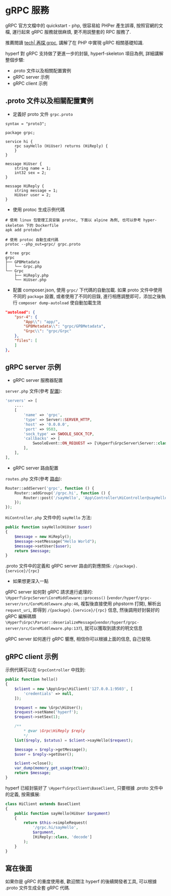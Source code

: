 # gRPC 服務

gRPC 官方文檔中的 quickstart - php, 很容易給 PHPer 產生誤導, 按照官網的文檔, 運行起來 gRPC 服務就很麻煩, 更不用説整套的 RPC 服務了.

推薦閲讀 [tech| 再探 grpc](https://www.jianshu.com/p/f3221df39e6f), 講解了在 PHP 中實現 gRPC 相關基礎知識.

hyperf 對 gRPC 支持做了更進一步的封裝, hyperf-skeleton 項目為例, 詳細講解整個步驟:

- .proto 文件以及相關配置實例
- gRPC server 示例
- gRPC client 示例

## .proto 文件以及相關配置實例

- 定義好 proto 文件 `grpc.proto`

```proto3
syntax = "proto3";

package grpc;

service hi {
    rpc sayHello (HiUser) returns (HiReply) {
    }
}

message HiUser {
    string name = 1;
    int32 sex = 2;
}

message HiReply {
    string message = 1;
    HiUser user = 2;
}
```

- 使用 protoc 生成示例代碼

```
# 使用 linux 包管理工具安裝 protoc, 下面以 alpine 為例, 也可以參考 hyper-skeleton 下的 Dockerfile
apk add protobuf

# 使用 protoc 自動生成代碼
protoc --php_out=grpc/ grpc.proto

# tree grpc
grpc
├── GPBMetadata
│   └── Grpc.php
└── Grpc
    ├── HiReply.php
    └── HiUser.php
```

- 配置 composer.json, 使用 `grpc/` 下代碼的自動加載. 如果 proto 文件中使用不同的 `package` 設置, 或者使用了不同的目錄, 進行相應調整即可，添加之後執行 `composer dump-autoload` 使自動加載生效

```json
"autoload": {
    "psr-4": {
        "App\\": "app/",
        "GPBMetadata\\": "grpc/GPBMetadata",
        "Grpc\\": "grpc/Grpc"
    },
    "files": [
    ]
},
```

## gRPC server 示例

- gRPC server 服務器配置

`server.php` 文件(參考 [配置](zh/config.md)):

```php
'servers' => [
    ....
    [
        'name' => 'grpc',
        'type' => Server::SERVER_HTTP,
        'host' => '0.0.0.0',
        'port' => 9503,
        'sock_type' => SWOOLE_SOCK_TCP,
        'callbacks' => [
            SwooleEvent::ON_REQUEST => [\Hyperf\GrpcServer\Server::class, 'onRequest'],
        ],
    ],
],
```

- gRPC server 路由配置

`routes.php` 文件(參考 [路由](zh/router.md)):

```php
Router::addServer('grpc', function () {
    Router::addGroup('/grpc.hi', function () {
        Router::post('/sayHello', 'App\Controller\HiController@sayHello');
    });
});
```

`HiController.php` 文件中的 `sayHello` 方法:

```php
public function sayHello(HiUser $user) 
{
    $message = new HiReply();
    $message->setMessage("Hello World");
    $message->setUser($user);
    return $message;
}

```

.proto 文件中的定義和 gRPC server 路由的對應關係: `/{package}.{service}/{rpc}`

- 如果想更深入一點

gRPC server 如何對 gRPC 請求進行處理的: `\Hyperf\GrpcServer\CoreMiddleware::process()` (`vendor/hyperf/grpc-server/src/CoreMiddleware.php:46`, 複製後直接使用 phpstorm 打開), 解析出 `request_uri`, 即得到 `/{package}.{service}/{rpc}` 信息, 然後調用好封裝好的 gRPC 編解碼類 `\Hyperf\Grpc\Parser::deserializeMessage`(`vendor/hyperf/grpc-server/src/CoreMiddleware.php:137`), 就可以獲取到請求的明文信息

gRPC server 如何進行 gRPC 響應, 相信你可以根據上面的信息, 自己發現.

## gRPC client 示例

示例代碼可以在 `GrpcController` 中找到:

```php
public function hello()
{
    $client = new \App\Grpc\HiClient('127.0.0.1:9503', [
        'credentials' => null,
    ]);

    $request = new \Grpc\HiUser();
    $request->setName('hyperf');
    $request->setSex(1);

    /**
        * @var \Grpc\HiReply $reply
        */
    list($reply, $status) = $client->sayHello($request);

    $message = $reply->getMessage();
    $user = $reply->getUser();

    $client->close();
    var_dump(memory_get_usage(true));
    return $message;
}
```

hyperf 已經封裝好了 `\Hyperf\GrpcClient\BaseClient`, 只要根據 .proto 文件中的定義, 按需擴展:

```php
class HiClient extends BaseClient
{
    public function sayHello(HiUser $argument)
    {
        return $this->simpleRequest(
            '/grpc.hi/sayHello',
            $argument,
            [HiReply::class, 'decode']
        );
    }
}
```

## 寫在後面

如果你是 gRPC 的重度使用者, 歡迎關注 hyperf 的後續開發者工具, 可以根據 .proto 文件生成全套 gRPC 代碼.
